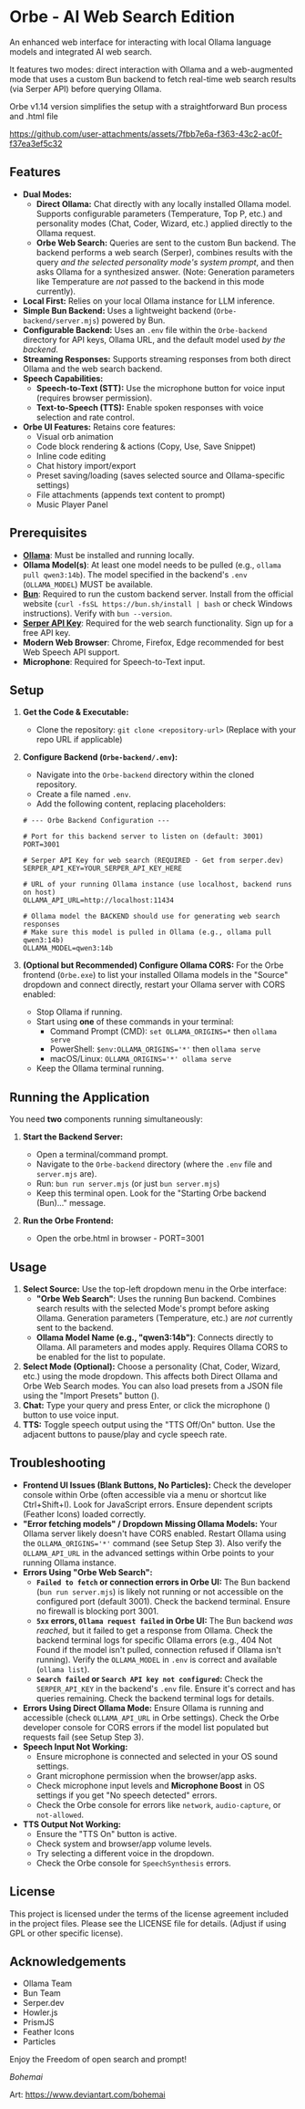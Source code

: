 # Orbe - AI Web Search Edition

An enhanced web interface for interacting with local Ollama language models and integrated AI web search.

It features two modes: direct interaction with Ollama and a web-augmented mode that uses a custom Bun backend to fetch real-time web search results (via Serper API) before querying Ollama.

Orbe v1.14 version simplifies the setup with a straightforward Bun process and .html file



https://github.com/user-attachments/assets/7fbb7e6a-f363-43c2-ac0f-f37ea3ef5c32



## Features

*   **Dual Modes:**
    *   **Direct Ollama:** Chat directly with any locally installed Ollama model. Supports configurable parameters (Temperature, Top P, etc.) and personality modes (Chat, Coder, Wizard, etc.) applied directly to the Ollama request.
    *   **Orbe Web Search:** Queries are sent to the custom Bun backend. The backend performs a web search (Serper), combines results with the query *and the selected personality mode's system prompt*, and then asks Ollama for a synthesized answer. (Note: Generation parameters like Temperature are *not* passed to the backend in this mode currently).
*   **Local First:** Relies on your local Ollama instance for LLM inference.
*   **Simple Bun Backend:** Uses a lightweight backend (`Orbe-backend/server.mjs`) powered by Bun.
*   **Configurable Backend:** Uses an `.env` file within the `Orbe-backend` directory for API keys, Ollama URL, and the default model used *by the backend*.
*   **Streaming Responses:** Supports streaming responses from both direct Ollama and the web search backend.
*   **Speech Capabilities:**
    *   **Speech-to-Text (STT):** Use the microphone button for voice input (requires browser permission).
    *   **Text-to-Speech (TTS):** Enable spoken responses with voice selection and rate control.
*   **Orbe UI Features:** Retains core features:
    *   Visual orb animation
    *   Code block rendering & actions (Copy, Use, Save Snippet)
    *   Inline code editing
    *   Chat history import/export
    *   Preset saving/loading (saves selected source and Ollama-specific settings)
    *   File attachments (appends text content to prompt)
    *   Music Player Panel

## Prerequisites

*   **[Ollama](https://ollama.com/)**: Must be installed and running locally.
*   **Ollama Model(s)**: At least one model needs to be pulled (e.g., `ollama pull qwen3:14b`). The model specified in the backend's `.env` (`OLLAMA_MODEL`) MUST be available.
*   **[Bun](https://bun.sh/)**: Required to run the custom backend server. Install from the official website (`curl -fsSL https://bun.sh/install | bash` or check Windows instructions). Verify with `bun --version`.
*   **[Serper API Key](https://serper.dev/)**: Required for the web search functionality. Sign up for a free API key.
*   **Modern Web Browser**: Chrome, Firefox, Edge recommended for best Web Speech API support.
*   **Microphone**: Required for Speech-to-Text input.

## Setup

1.  **Get the Code & Executable:**
    *   Clone the repository: `git clone <repository-url>` (Replace with your repo URL if applicable)
      
2.  **Configure Backend (`Orbe-backend/.env`):**
    *   Navigate into the `Orbe-backend` directory within the cloned repository.
    *   Create a file named `.env`.
    *   Add the following content, replacing placeholders:

    ```dotenv
    # --- Orbe Backend Configuration ---

    # Port for this backend server to listen on (default: 3001)
    PORT=3001

    # Serper API Key for web search (REQUIRED - Get from serper.dev)
    SERPER_API_KEY=YOUR_SERPER_API_KEY_HERE

    # URL of your running Ollama instance (use localhost, backend runs on host)
    OLLAMA_API_URL=http://localhost:11434

    # Ollama model the BACKEND should use for generating web search responses
    # Make sure this model is pulled in Ollama (e.g., ollama pull qwen3:14b)
    OLLAMA_MODEL=qwen3:14b
    ```
3.  **(Optional but Recommended) Configure Ollama CORS:** For the Orbe frontend (`Orbe.exe`) to list your installed Ollama models in the "Source" dropdown and connect directly, restart your Ollama server with CORS enabled:
    *   Stop Ollama if running.
    *   Start using **one** of these commands in your terminal:
        *   Command Prompt (CMD): `set OLLAMA_ORIGINS=*` then `ollama serve`
        *   PowerShell: `$env:OLLAMA_ORIGINS='*'` then `ollama serve`
        *   macOS/Linux: `OLLAMA_ORIGINS='*' ollama serve`
    *   Keep the Ollama terminal running.

## Running the Application

You need **two** components running simultaneously:

1.  **Start the Backend Server:**
    *   Open a terminal/command prompt.
    *   Navigate to the `Orbe-backend` directory (where the `.env` file and `server.mjs` are).
    *   Run: `bun run server.mjs` (or just `bun server.mjs`)
    *   Keep this terminal open. Look for the "Starting Orbe backend (Bun)..." message.

2.  **Run the Orbe Frontend:**
    *   Open the orbe.html in browser - PORT=3001

## Usage

1.  **Select Source:** Use the top-left dropdown menu in the Orbe interface:
    *   **"Orbe Web Search"**: Uses the running Bun backend. Combines search results with the selected Mode's prompt before asking Ollama. Generation parameters (Temperature, etc.) are *not* currently sent to the backend.
    *   **Ollama Model Name (e.g., "qwen3:14b")**: Connects directly to Ollama. All parameters and modes apply. Requires Ollama CORS to be enabled for the list to populate.
2.  **Select Mode (Optional):** Choose a personality (Chat, Coder, Wizard, etc.) using the mode dropdown. This affects both Direct Ollama and Orbe Web Search modes. You can also load presets from a JSON file using the "Import Presets" button (<i data-feather="download"></i>).
3.  **Chat:** Type your query and press Enter, or click the microphone (<i data-feather="mic"></i>) button to use voice input.
4.  **TTS:** Toggle speech output using the "TTS Off/On" button. Use the adjacent buttons to pause/play and cycle speech rate.

## Troubleshooting

*   **Frontend UI Issues (Blank Buttons, No Particles):** Check the developer console within Orbe (often accessible via a menu or shortcut like Ctrl+Shift+I). Look for JavaScript errors. Ensure dependent scripts (Feather Icons) loaded correctly.
*   **"Error fetching models" / Dropdown Missing Ollama Models:** Your Ollama server likely doesn't have CORS enabled. Restart Ollama using the `OLLAMA_ORIGINS='*'` command (see Setup Step 3). Also verify the `OLLAMA_API_URL` in the advanced settings within Orbe points to your running Ollama instance.
*   **Errors Using "Orbe Web Search":**
    *   **`Failed to fetch` or connection errors in Orbe UI:** The Bun backend (`bun run server.mjs`) is likely not running or not accessible on the configured port (default 3001). Check the backend terminal. Ensure no firewall is blocking port 3001.
    *   **`5xx` errors, `Ollama request failed` in Orbe UI:** The Bun backend *was reached*, but it failed to get a response from Ollama. Check the backend terminal logs for specific Ollama errors (e.g., 404 Not Found if the model isn't pulled, connection refused if Ollama isn't running). Verify the `OLLAMA_MODEL` in `.env` is correct and available (`ollama list`).
    *   **`Search failed` or `Search API key not configured`:** Check the `SERPER_API_KEY` in the backend's `.env` file. Ensure it's correct and has queries remaining. Check the backend terminal logs for details.
*   **Errors Using Direct Ollama Mode:** Ensure Ollama is running and accessible (check `OLLAMA_API_URL` in Orbe settings). Check the Orbe developer console for CORS errors if the model list populated but requests fail (see Setup Step 3).
*   **Speech Input Not Working:**
    *   Ensure microphone is connected and selected in your OS sound settings.
    *   Grant microphone permission when the browser/app asks.
    *   Check microphone input levels and **Microphone Boost** in OS settings if you get "No speech detected" errors.
    *   Check the Orbe console for errors like `network`, `audio-capture`, or `not-allowed`.
*   **TTS Output Not Working:**
    *   Ensure the "TTS On" button is active.
    *   Check system and browser/app volume levels.
    *   Try selecting a different voice in the dropdown.
    *   Check the Orbe console for `SpeechSynthesis` errors.

## License

This project is licensed under the terms of the license agreement included in the project files. Please see the LICENSE file for details. (Adjust if using GPL or other specific license).

## Acknowledgements

*   Ollama Team
*   Bun Team
*   Serper.dev
*   Howler.js
*   PrismJS
*   Feather Icons
*   Particles

Enjoy the Freedom of open search and prompt!

*Bohemai*

Art: https://www.deviantart.com/bohemai
